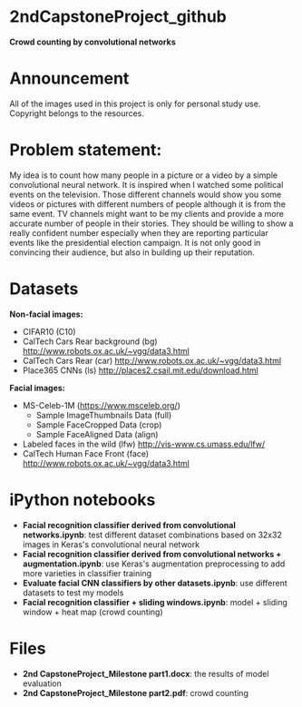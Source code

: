 # 2ndCapstoneProject_github
**Crowd counting by convolutional networks**

# Announcement
All of the images used in this project is only for personal study use. Copyright belongs to the resources.

# Problem statement: 
My idea is to count how many people in a picture or a video by a simple convolutional neural network. It is inspired when I watched some political events on the television. Those different channels would show you some videos or pictures with different numbers of people although it is from the same event. TV channels might want to be my clients and provide a more accurate number of people in their stories. They should be willing to show a really confident number especially when they are reporting particular events like the presidential election campaign. It is not only good in convincing their audience, but also in building up their reputation. 

# Datasets 

**Non-facial images:**

* CIFAR10 (C10) 
* CalTech Cars Rear background  (bg) http://www.robots.ox.ac.uk/~vgg/data3.html
* CalTech Cars Rear (car) http://www.robots.ox.ac.uk/~vgg/data3.html 
* Place365 CNNs (ls) http://places2.csail.mit.edu/download.html

**Facial images:**

* MS-Celeb-1M (https://www.msceleb.org/)
    + Sample ImageThumbnails Data (full)
    + Sample FaceCropped Data (crop)
    + Sample FaceAligned Data (align)
* Labeled faces in the wild (lfw) http://vis-www.cs.umass.edu/lfw/
* CalTech Human Face Front (face) http://www.robots.ox.ac.uk/~vgg/data3.html

# iPython notebooks
* **Facial recognition classifier derived from convolutional networks.ipynb**: test different dataset combinations based on 32x32 images in Keras's convolutional neural network
* **Facial recognition classifier derived from convolutional networks + augmentation.ipynb**: use Keras's augmentation preprocessing to add more varieties in classifier training
* **Evaluate facial CNN classifiers by other datasets.ipynb**: use different datasets to test my models
* **Facial recognition classifier + sliding windows.ipynb**: model + sliding window + heat map (crowd counting)

# Files
* **2nd CapstoneProject_Milestone part1.docx**: the results of model evaluation
* **2nd CapstoneProject_Milestone part2.pdf**: crowd counting